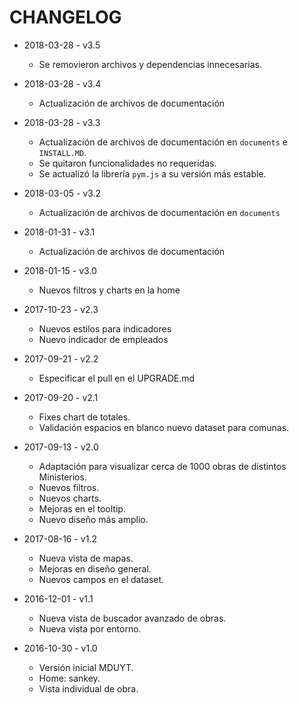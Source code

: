 # CHANGELOG

* 2018-03-28 - v3.5
  * Se removieron archivos y dependencias innecesarias.

* 2018-03-28 - v3.4
  * Actualización de archivos de documentación

* 2018-03-28 - v3.3
  * Actualización de archivos de documentación en `documents` e `INSTALL.MD`.
  * Se quitaron funcionalidades no requeridas.
  * Se actualizó la librería `pym.js` a su versión más estable.

* 2018-03-05 - v3.2
  * Actualización de archivos de documentación en `documents`

* 2018-01-31 - v3.1
  * Actualización de archivos de documentación

* 2018-01-15 - v3.0
  * Nuevos filtros y charts en la home

* 2017-10-23 - v2.3
  * Nuevos estilos para indicadores
  * Nuevo indicador de empleados

* 2017-09-21 - v2.2
  * Especificar el pull en el UPGRADE.md

* 2017-09-20 - v2.1
  * Fixes chart de totales.
  * Validación espacios en blanco nuevo dataset para comunas.

* 2017-09-13 - v2.0
  * Adaptación para visualizar cerca de 1000 obras de distintos Ministerios.
  * Nuevos filtros.
  * Nuevos charts.
  * Mejoras en el tooltip.
  * Nuevo diseño más amplio.

* 2017-08-16 - v1.2
  * Nueva vista de mapas.
  * Mejoras en diseño general.
  * Nuevos campos en el dataset.

* 2016-12-01 - v1.1
  * Nueva vista de buscador avanzado de obras.
  * Nueva vista por entorno.

* 2016-10-30 - v1.0
  * Versión inicial MDUYT.
  * Home: sankey.
  * Vista individual de obra.

